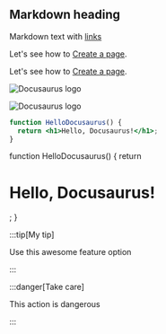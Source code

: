 <!-- ---
id: my-doc-id
title: My document title
description: My document description
slug: /my-custom-url
--- -->

## Markdown heading

Markdown text with [links](./hello.md)



Let's see how to [Create a page](/create-a-page).

Let's see how to [Create a page](./create-a-page.md).

![Docusaurus logo](/img/docusaurus.png)

![Docusaurus logo](./img/docusaurus.png)


```jsx title="src/components/HelloDocusaurus.js"
function HelloDocusaurus() {
  return <h1>Hello, Docusaurus!</h1>;
}
```


function HelloDocusaurus() {
  return <h1>Hello, Docusaurus!</h1>;
}



:::tip[My tip]

Use this awesome feature option

:::

:::danger[Take care]

This action is dangerous

:::



 